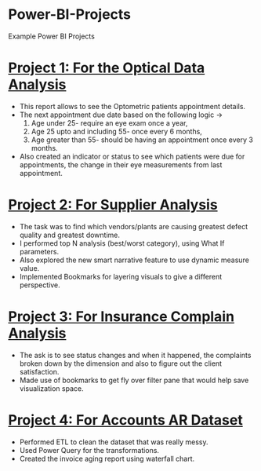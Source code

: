 # Power-BI-Projects
Example Power BI Projects

# [Project 1: For the Optical Data Analysis](https://github.com/nancy-gl/Optical_patients_report)
* This report allows to see the Optometric patients appointment details.
* The next appointment due date based on the following logic -> 
  1. Age under 25- require an eye exam once a year,
  2. Age 25 upto and including 55- once every 6 months,
  3. Age greater than 55- should be having an appointment once every 3 months.
* Also created an indicator or status to see which patients were due for appointments, the change in their eye measurements from last appointment.

# [Project 2: For Supplier Analysis](https://github.com/nancy-gl/Reports)
* The task was to find which vendors/plants are causing greatest defect quality and greatest downtime.
* I performed top N analysis (best/worst category), using What If parameters.
* Also explored the new smart narrative feature to use dynamic measure value.
* Implemented Bookmarks for layering visuals to give a different perspective.

# [Project 3: For Insurance Complain Analysis](https://github.com/nancy-gl/Reports)
* The ask is to see status changes and when it happened, the complaints broken down by the dimension and also to figure out the client satisfaction.
* Made use of bookmarks to get fly over filter pane that would help save visualization space.

# [Project 4: For Accounts AR Dataset](https://github.com/nancy-gl/Reports)
* Performed ETL to clean the dataset that was really messy.
* Used Power Query for the transformations. 
* Created the invoice aging report using waterfall chart.
